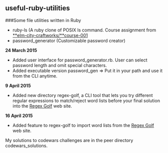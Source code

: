 ## useful-ruby-utilities

###Some file utilities written in Ruby

 - ruby-ls (A ruby clone of POSIX ls command. Course assignment from [**elm-city-craftworks/**course-001](https://github.com/sirbikealot/course-001/blob/master/PART_1.md)
 - password_generator (Customizable password creator)

**24 March 2015**
 - Added user interface for password_generator.rb.  User can select password length and omit special characters.
 - Added executable version password_gen => Put it in your path and use it from the CLI anytime.

**9 April 2015**
 - Added new directory regex-golf, a CLI tool that lets you try different regular expressions to match/reject word lists before your final solution into the [Regex Golf](https://regex.alf.nu) web site.

**16 April 2015**
 - Added feature to regex-golf to import word lists from the [Regex Golf](https://regex.alf.nu) web site.
 
My solutions to codewars challenges are in the peer directory codewars_solutions.